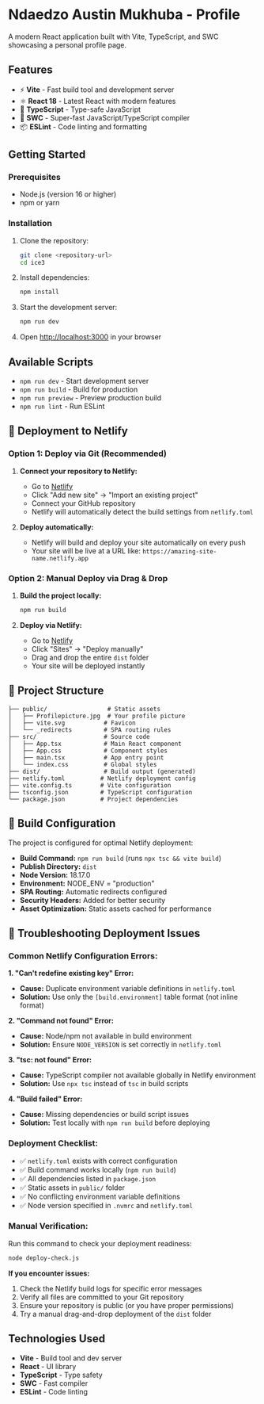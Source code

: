 # Ndaedzo Austin Mukhuba - Profile

A modern React application built with Vite, TypeScript, and SWC showcasing a personal profile page.

## Features

- ⚡ **Vite** - Fast build tool and development server
- ⚛️ **React 18** - Latest React with modern features
- 🔷 **TypeScript** - Type-safe JavaScript
- 🚀 **SWC** - Super-fast JavaScript/TypeScript compiler
- 📦 **ESLint** - Code linting and formatting

## Getting Started

### Prerequisites

- Node.js (version 16 or higher)
- npm or yarn

### Installation

1. Clone the repository:
   ```bash
   git clone <repository-url>
   cd ice3
   ```

2. Install dependencies:
   ```bash
   npm install
   ```

3. Start the development server:
   ```bash
   npm run dev
   ```

4. Open [http://localhost:3000](http://localhost:3000) in your browser

## Available Scripts

- `npm run dev` - Start development server
- `npm run build` - Build for production
- `npm run preview` - Preview production build
- `npm run lint` - Run ESLint

## 🚀 Deployment to Netlify

### Option 1: Deploy via Git (Recommended)

1. **Connect your repository to Netlify:**
   - Go to [Netlify](https://netlify.com)
   - Click "Add new site" → "Import an existing project"
   - Connect your GitHub repository
   - Netlify will automatically detect the build settings from `netlify.toml`

2. **Deploy automatically:**
   - Netlify will build and deploy your site automatically on every push
   - Your site will be live at a URL like: `https://amazing-site-name.netlify.app`

### Option 2: Manual Deploy via Drag & Drop

1. **Build the project locally:**
   ```bash
   npm run build
   ```

2. **Deploy via Netlify:**
   - Go to [Netlify](https://netlify.com)
   - Click "Sites" → "Deploy manually"
   - Drag and drop the entire `dist` folder
   - Your site will be deployed instantly

## 📁 Project Structure

```
├── public/                 # Static assets
│   ├── Profilepicture.jpg  # Your profile picture
│   ├── vite.svg           # Favicon
│   └── _redirects         # SPA routing rules
├── src/                   # Source code
│   ├── App.tsx            # Main React component
│   ├── App.css            # Component styles
│   ├── main.tsx           # App entry point
│   └── index.css          # Global styles
├── dist/                  # Build output (generated)
├── netlify.toml          # Netlify deployment config
├── vite.config.ts        # Vite configuration
├── tsconfig.json         # TypeScript configuration
└── package.json          # Project dependencies
```

## 🎯 Build Configuration

The project is configured for optimal Netlify deployment:

- **Build Command:** `npm run build` (runs `npx tsc && vite build`)
- **Publish Directory:** `dist`
- **Node Version:** 18.17.0
- **Environment:** NODE_ENV = "production"
- **SPA Routing:** Automatic redirects configured
- **Security Headers:** Added for better security
- **Asset Optimization:** Static assets cached for performance

## 🐛 Troubleshooting Deployment Issues

### Common Netlify Configuration Errors:

**1. "Can't redefine existing key" Error:**
- **Cause:** Duplicate environment variable definitions in `netlify.toml`
- **Solution:** Use only the `[build.environment]` table format (not inline format)

**2. "Command not found" Error:**
- **Cause:** Node/npm not available in build environment
- **Solution:** Ensure `NODE_VERSION` is set correctly in `netlify.toml`

**3. "tsc: not found" Error:**
- **Cause:** TypeScript compiler not available globally in Netlify environment
- **Solution:** Use `npx tsc` instead of `tsc` in build scripts

**4. "Build failed" Error:**
- **Cause:** Missing dependencies or build script issues
- **Solution:** Test locally with `npm run build` before deploying

### Deployment Checklist:

- ✅ `netlify.toml` exists with correct configuration
- ✅ Build command works locally (`npm run build`)
- ✅ All dependencies listed in `package.json`
- ✅ Static assets in `public/` folder
- ✅ No conflicting environment variable definitions
- ✅ Node version specified in `.nvmrc` and `netlify.toml`

### Manual Verification:

Run this command to check your deployment readiness:
```bash
node deploy-check.js
```

**If you encounter issues:**
1. Check the Netlify build logs for specific error messages
2. Verify all files are committed to your Git repository
3. Ensure your repository is public (or you have proper permissions)
4. Try a manual drag-and-drop deployment of the `dist` folder



## Technologies Used

- **Vite** - Build tool and dev server
- **React** - UI library
- **TypeScript** - Type safety
- **SWC** - Fast compiler
- **ESLint** - Code linting
